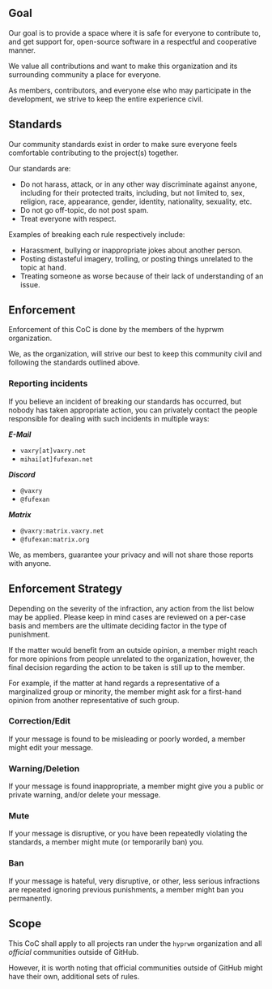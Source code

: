 ## Goal

Our goal is to provide a space where it is safe for everyone to contribute to,
and get support for, open-source software in a respectful and cooperative
manner.

We value all contributions and want to make this organization and its
surrounding community a place for everyone.

As members, contributors, and everyone else who may participate in the
development, we strive to keep the entire experience civil.

## Standards

Our community standards exist in order to make sure everyone feels comfortable
contributing to the project(s) together.

Our standards are:
 - Do not harass, attack, or in any other way discriminate against anyone, including
for their protected traits, including, but not limited to, sex, religion, race,
appearance, gender, identity, nationality, sexuality, etc.
 - Do not go off-topic, do not post spam.
 - Treat everyone with respect.

Examples of breaking each rule respectively include:
 - Harassment, bullying or inappropriate jokes about another person.
 - Posting distasteful imagery, trolling, or posting things unrelated to the topic at hand.
 - Treating someone as worse because of their lack of understanding of an issue.

## Enforcement

Enforcement of this CoC is done by the members of the hyprwm organization.

We, as the organization, will strive our best to keep this community civil and
following the standards outlined above.

### Reporting incidents

If you believe an incident of breaking our standards has occurred, but nobody has
taken appropriate action, you can privately contact the people responsible for dealing
with such incidents in multiple ways:

***E-Mail***
 - `vaxry[at]vaxry.net`
 - `mihai[at]fufexan.net`

***Discord***
 - `@vaxry`
 - `@fufexan`

***Matrix***
 - `@vaxry:matrix.vaxry.net`
 - `@fufexan:matrix.org`
 
We, as members, guarantee your privacy and will not share those reports with anyone.

## Enforcement Strategy

Depending on the severity of the infraction, any action from the list below may be applied.
Please keep in mind cases are reviewed on a per-case basis and members are the ultimate
deciding factor in the type of punishment.

If the matter would benefit from an outside opinion, a member might reach for more opinions
from people unrelated to the organization, however, the final decision regarding the action
to be taken is still up to the member.

For example, if the matter at hand regards a representative of a marginalized group or minority,
the member might ask for a first-hand opinion from another representative of such group.

### Correction/Edit

If your message is found to be misleading or poorly worded, a member might
edit your message.

### Warning/Deletion

If your message is found inappropriate, a member might give you a public or private warning,
and/or delete your message.

### Mute

If your message is disruptive, or you have been repeatedly violating the standards,
a member might mute (or temporarily ban) you.

### Ban

If your message is hateful, very disruptive, or other, less serious infractions are repeated
ignoring previous punishments, a member might ban you permanently.

## Scope

This CoC shall apply to all projects ran under the `hyprwm` organization and all _official_ communities
outside of GitHub.

However, it is worth noting that official communities outside of GitHub might have their own,
additional sets of rules.

